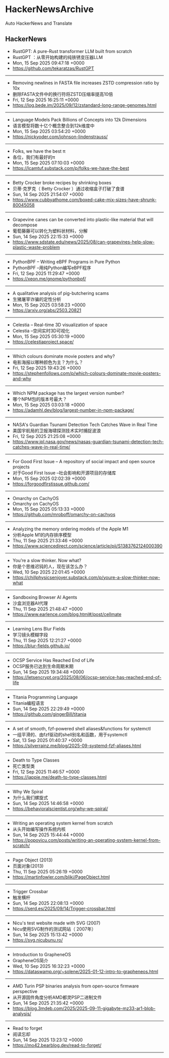 # HackerNewsArchive
Auto HackerNews and Translate

## HackerNews
* RustGPT: A pure-Rust transformer LLM built from scratch
* RustGPT ：从零开始构建的纯铁锈变压器LLM
* Mon, 15 Sep 2025 09:47:18 +0000
* https://github.com/tekaratzas/RustGPT
----
* Removing newlines in FASTA file increases ZSTD compression ratio by 10x
* 删除FASTA文件中的换行符将ZSTD压缩率提高10倍
* Fri, 12 Sep 2025 16:25:11 +0000
* https://log.bede.im/2025/09/12/zstandard-long-range-genomes.html
----
* Language Models Pack Billions of Concepts into 12k Dimensions
* 语言模型将数十亿个概念整合到12k维度中
* Mon, 15 Sep 2025 03:54:20 +0000
* https://nickyoder.com/johnson-lindenstrauss/
----
* Folks, we have the best π
* 各位，我们有最好的π
* Mon, 15 Sep 2025 07:10:03 +0000
* https://lcamtuf.substack.com/p/folks-we-have-the-best
----
* Betty Crocker broke recipes by shrinking boxes
* 贝蒂·克罗克（ Betty Crocker ）通过收缩盒子打破了食谱
* Sun, 14 Sep 2025 21:54:07 +0000
* https://www.cubbyathome.com/boxed-cake-mix-sizes-have-shrunk-80045058
----
* Grapevine canes can be converted into plastic-like material that will decompose
* 葡萄藤藤可以转化为塑料状材料，分解
* Sun, 14 Sep 2025 22:15:33 +0000
* https://www.sdstate.edu/news/2025/08/can-grapevines-help-slow-plastic-waste-problem
----
* PythonBPF – Writing eBPF Programs in Pure Python
* PythonBPF –用纯Python编写eBPF程序
* Fri, 12 Sep 2025 11:29:47 +0000
* https://xeon.me/gnome/pythonbpf/
----
* A qualitative analysis of pig-butchering scams
* 生猪屠宰诈骗的定性分析
* Mon, 15 Sep 2025 03:58:23 +0000
* https://arxiv.org/abs/2503.20821
----
* Celestia – Real-time 3D visualization of space
* Celestia –空间实时3D可视化
* Mon, 15 Sep 2025 05:30:19 +0000
* https://celestiaproject.space/
----
* Which colours dominate movie posters and why?
* 电影海报以哪种颜色为主？为什么？
* Fri, 12 Sep 2025 19:43:26 +0000
* https://stephenfollows.com/p/which-colours-dominate-movie-posters-and-why
----
* Which NPM package has the largest version number?
* 哪个NPM包的版本号最大？
* Mon, 15 Sep 2025 03:03:18 +0000
* https://adamhl.dev/blog/largest-number-in-npm-package/
----
* NASA's Guardian Tsunami Detection Tech Catches Wave in Real Time
* 美国宇航局的卫报海啸探测技术实时捕捉波浪
* Fri, 12 Sep 2025 21:25:08 +0000
* https://www.jpl.nasa.gov/news/nasas-guardian-tsunami-detection-tech-catches-wave-in-real-time/
----
* For Good First Issue – A repository of social impact and open source projects
* 对于Good First Issue –社会影响和开源项目的存储库
* Mon, 15 Sep 2025 02:02:39 +0000
* https://forgoodfirstissue.github.com/
----
* Omarchy on CachyOS
* Omarchy on CachyOS
* Mon, 15 Sep 2025 05:13:33 +0000
* https://github.com/mroboff/omarchy-on-cachyos
----
* Analyzing the memory ordering models of the Apple M1
* 分析Apple M1的内存排序模型
* Thu, 11 Sep 2025 21:33:46 +0000
* https://www.sciencedirect.com/science/article/pii/S1383762124000390
----
* You’re a slow thinker. Now what?
* 你是个思维迟钝的人，现在该怎么办？
* Wed, 10 Sep 2025 22:01:45 +0000
* https://chillphysicsenjoyer.substack.com/p/youre-a-slow-thinker-now-what
----
* Sandboxing Browser AI Agents
* 沙盒浏览器AI代理
* Thu, 11 Sep 2025 21:48:47 +0000
* https://www.earlence.com/blog.html#/post/cellmate
----
* Learning Lens Blur Fields
* 学习镜头模糊字段
* Thu, 11 Sep 2025 12:21:27 +0000
* https://blur-fields.github.io/
----
* OCSP Service Has Reached End of Life
* OCSP服务已达到生命周期末期
* Sun, 14 Sep 2025 19:34:48 +0000
* https://letsencrypt.org/2025/08/06/ocsp-service-has-reached-end-of-life
----
* Titania Programming Language
* Titania编程语言
* Sun, 14 Sep 2025 22:29:49 +0000
* https://github.com/gingerBill/titania
----
* A set of smooth, fzf-powered shell aliases&functions for systemctl
* 一组平滑的、由fzf驱动的shell别名和函数，用于systemctl
* Sat, 13 Sep 2025 01:40:37 +0000
* https://silverrainz.me/blog/2025-09-systemd-fzf-aliases.html
----
* Death to Type Classes
* 死亡类型类
* Fri, 12 Sep 2025 11:46:57 +0000
* https://jappie.me/death-to-type-classes.html
----
* Why We Spiral
* 为什么我们螺旋式
* Sun, 14 Sep 2025 14:46:58 +0000
* https://behavioralscientist.org/why-we-spiral/
----
* Writing an operating system kernel from scratch
* 从头开始编写操作系统内核
* Sun, 14 Sep 2025 15:44:44 +0000
* https://popovicu.com/posts/writing-an-operating-system-kernel-from-scratch/
----
* Page Object (2013)
* 页面对象(2013)
* Thu, 11 Sep 2025 05:26:19 +0000
* https://martinfowler.com/bliki/PageObject.html
----
* Trigger Crossbar
* 触发横杆
* Sun, 14 Sep 2025 22:08:13 +0000
* https://serd.es/2025/09/14/Trigger-crossbar.html
----
* Nicu's test website made with SVG (2007)
* Nicu使用SVG制作的测试网站（ 2007年）
* Sun, 14 Sep 2025 15:13:42 +0000
* https://svg.nicubunu.ro/
----
* Introduction to GrapheneOS
* GrapheneOS简介
* Wed, 10 Sep 2025 16:32:23 +0000
* https://dataswamp.org/~solene/2025-01-12-intro-to-grapheneos.html
----
* AMD Turin PSP binaries analysis from open-source firmware perspective
* 从开源固件角度分析AMD都灵PSP二进制文件
* Sun, 14 Sep 2025 21:35:42 +0000
* https://blog.3mdeb.com/2025/2025-09-11-gigabyte-mz33-ar1-blob-analysis/
----
* Read to forget
* 阅读忘却
* Sun, 14 Sep 2025 13:23:12 +0000
* https://mo42.bearblog.dev/read-to-forget/
----

